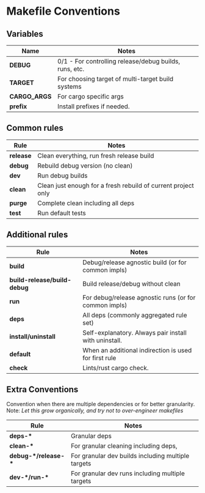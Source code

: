 # Makefile Conventions

## Variables

Name | Notes
--- | ---
__DEBUG__ | 0/1 - For controlling release/debug builds, runs, etc.
__TARGET__ | For choosing target of multi-target build systems
__CARGO_ARGS__ | For cargo specific args
__prefix__ | Install prefixes if needed.

## Common rules

Rule | Notes 
--- | ---
__release__ | Clean everything, run fresh release build
__debug__ | Rebuild debug version (no clean)
__dev__ | Run debug builds
__clean__ | Clean just enough for a fresh rebuild of current project only
__purge__ | Complete clean including all deps
__test__ | Run default tests

## Additional rules

Rule | Notes 
--- | ---
__build__ | Debug/release agnostic build (or for common impls)
__build-release/build-debug__ | Build release/debug without clean
__run__ | For debug/release agnostic runs (or for common impls)
__deps__ | All deps (commonly aggregated rule set)
__install/uninstall__ | Self-explanatory. Always pair install with uninstall.
__default__ | When an additional indirection is used for first rule
__check__ | Lints/rust cargo check.

## Extra Conventions

Convention when there are multiple dependencies or for better granularity. 
Note: *Let this grow organically, and try not to over-engineer makefiles*

Rule | Notes
--- | ---
__deps-&ast;__ | Granular deps
__clean-&ast;__ | For granular cleaning including deps,
__debug-&ast;/release-&ast;__ | For granular dev builds including multiple targets
__dev-&ast;/run-&ast;__ | For granular dev runs including multiple targets
